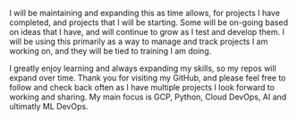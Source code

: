 I will be maintaining and expanding this as time allows, for projects I have completed, and projects that I will be starting. Some will be on-going based on ideas that I have, and will continue to grow as I test and develop them. I will be using this primarily as a way to manage and track projects I am working on, and they will be tied to training I am doing.

I greatly enjoy learning and always expanding my skills, so my repos will expand over time. Thank you for visiting my GitHub, and please feel free to follow and check back often as I have multiple projects I look forward to working and sharing. My main focus is GCP, Python, Cloud DevOps, AI and ultimatly ML DevOps.
